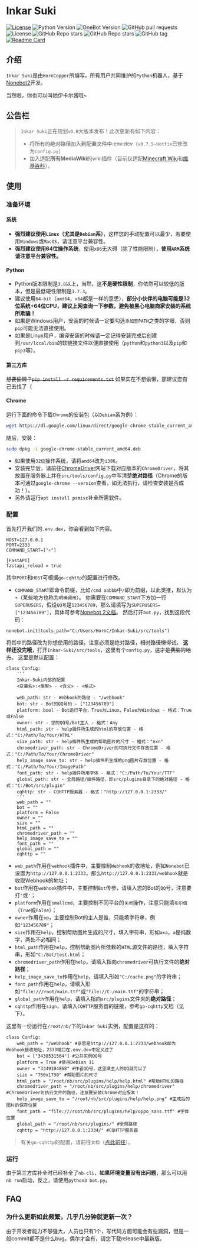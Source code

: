 # Inkar Suki
[![License](https://img.shields.io/github/license/HornCopper/Inkar-Suki.svg)](LICENSE)
![Python Version](https://img.shields.io/badge/python-3.8+-blue.svg)
![OneBot Version](https://img.shields.io/badge/OneBot-v11-black.svg)
![GitHub pull requests](https://img.shields.io/github/issues-pr/HornCopper/Inkar-Suki)
![License](https://img.shields.io/github/license/HornCopper/Inkar-Suki)
![GitHub Repo stars](https://img.shields.io/github/stars/HornCopper/Inkar-Suki?style=social)
![GitHub Repo stars](https://img.shields.io/github/forks/HornCopper/Inkar-Suki?style=social)
![GitHub tag](https://img.shields.io/github/v/tag/HornCopper/Inkar-Suki?include_prereleases)
[![Readme Card](https://github-readme-stats.vercel.app/api/pin/?username=HornCopper&repo=Inkar-Suki)](https://github.com/anuraghazra/github-readme-stats)
## 介绍
`Inkar Suki`是由`HornCopper`所编写，所有用户共同维护的`Python`机器人，基于[Nonebot2](https://github.com/nonebot/nonebot2)开发。

当然啦，你也可以叫她伊卡尔酱哦~

## 公告栏
> `Inkar Suki`正在规划`v0.8`大版本发布！此次更新有如下内容：
> - ~~将所有的绝对路径加入到配置文件中.env.dev~~（`v0.7.5-Hotfix`已修改为`config.py`）
> - 加入适配**所有MediaWiki**的wiki插件（目前仅适配[Minecraft Wiki](https://minecraft.fandom.com/zh/wiki/)和[维基百科](https://zh.wikipedia.org/wiki/)）。 <div style='display:none'>
## 使用
### 准备环境
#### 系统
- **强烈建议使用`Linux`（尤其是`Debian`系）**，这样您的手动配置可以最少，若要使用`Windows`或`MacOS`，请注意平台兼容性。
- **强烈建议使用64位操作系统**，使用`x86`无大碍（除了性能限制），**使用`ARM`系统请注意平台兼容性。**
#### Python
- Python版本限制是`3.8`以上，当然，这**不是硬性限制**，你依然可以较低的版本，但是最低硬性限制是`3.7.3`。
- 建议使用`64-bit`（`amd64`，`x64`都是一样的意思），**部分小伙伴的电脑可能是32位系统+64位CPU，建议上网查询一下参数，避免被黑心电脑商家安装的系统所欺骗！**
- 如果是Windows用户，安装的时候请一定要勾选`添加至PATH`之类的字眼，否则`pip`可能无法直接使用。
- 如果是Linux用户，编译安装的时候请一定记得安装完成后创建到`/usr/local/bin`的软链接文件以便直接使用（`python`和`python3`以及`pip`和`pip3`等）。
#### 第三方库
~~想要偷懒？`pip install -r requirements.txt`~~
如果实在不想偷懒，那建议您自己去找了（
#### Chrome
运行下面的命令下载`Chrome`的安装包（以`Debian`系为例）：
```bash
wget https://dl.google.com/linux/direct/google-chrome-stable_current_amd64.deb
```
随后，安装：
```bash
sudo dpkg -i google-chrome-stable_current_amd64.deb
```
- 如果使用`32位`操作系统，请将`amd64`改为`i386`。
- 安装完毕后，请前往[ChromeDriver](https://chromedriver.storage.googleapis.com/index.html)网站下载对应版本的`ChromeDriver`，将其放置在服务器上并在`src/tools/config.py`中写清楚**绝对路径**（Chrome的版本可通过`google-chrome --version`查看，如无法执行，请检查安装是否成功！）。
- 另外请运行`apt install psmisc`补全所需软件。
### 配置
首先打开我们的`.env.dev`，你会看到如下内容。
```dotenv
HOST=127.0.0.1
PORT=2333
COMMAND_START=["+"]

[FastAPI]
fastapi_reload = true
```
其中`PORT`和`HOST`可根据`go-cqhttp`的配置进行修改。
- `COMMAND_START`即命令前缀，比如`/cmd aabbb`中`/`即为前缀，以此类推，默认为`+`（某些地方也称为`明确调用`）。
你需要在`COMMAND_START`下方加一行`SUPERUSERS`，假设`QQ号`是`123456789`，那么请填写为`SUPERUSERS=["123456789"]`，具体可参考[Nonebot 2文档](https://v2.nonebot.dev/docs/tutorial/configuration)。
然后打开`bot.py`，找到这段代码：
```python3
nonebot.init(tools_path="C:/Users/HornC/Inkar-Suki/src/tools")
```
将其中的路径改为你想使用的路径，注意必须是绝对路径，~~相对路径懒得试~~。
**这样还没完哦**，打开`Inkar-Suki/src/tools`，这里有个`config.py`，~~这才是费脑的地方~~。
这里是默认配置：
```python3
class Config:
    '''
    Inkar-Suki内部的配置
    <变量名>:<类型> - <含义> - <格式>

    web_path: str - Webhook的路径 - "/webhook"
    bot: str - Bot的QQ号码 - ["123456789"]
    platform: bool - Bot运行平台，True为Linux，False为Windows - 格式：True或False
    owner: str - 您的QQ号/Bot主人 - 格式：Any
    html_path: str - help插件所生成的html的存放位置 - 格式："C:/Path/To/Your/HTML"
    size_path: str - help插件所生成的帮助图片的尺寸 - 格式："nxn"
    chromedriver_path: str - ChromeDriver的可执行文件存放位置 - 格式："C:/Path/To/Your/ChromeDriver"
    help_image_save_to: str - help插件所生成的png图片存放位置 - 格式："C:/Path/To/Your/ImagePath"
    font_path: str - help插件所用字体 - 格式："C:/Path/To/Your/TTF"
    global_path: str - 全局路径/插件路径，即src/plugins目录下的绝对路径 - 格式："C:/Bot/src/plugin"
    cqhttp: str - CQHTTP服务器 - 格式："http://127.0.0.1:2333/" 
    '''
    web_path = ""
    bot = ""
    platform = False
    owner = ""
    size = ""
    html_path = ""
    chromedriver_path = ""
    help_image_save_to = ""
    font_path = ""
    global_path = ""
    cqhttp = ""
```
- `web_path`作用在`webhook`插件中，主要控制`Webhook`的收地址，例如`Nonebot`已设置为`http://127.0.0.1:2333`，那么`http://127.0.0.1:2333/webhook`就是收取Webhook的地址；
- `bot`作用在`webhook`插件中，主要控制`Bot`传参，请填入您的Bot的`QQ`号，注意要打`"`或`'`；
- `platform`作用在`smallcmd`，主要控制不同平台的`关闭`操作，注意只能填`布尔值`（`True`或`False`）；
- `owner`作用在`op`，主要控制Bot的主人是谁，只能填字符串，例如`"123456789"`；
- `size`作用在`help`，控制帮助图片生成的尺寸，填入字符串，形如`axa`，`a`是纯数字，两处不必相同；
- `html_path`作用在`help`，控制帮助图片所依赖的`HTML`源文件的路径，填入字符串，形如`"C:/Bot/test.html`；
- `chromedriver_path`作用在`help`，请填入指向`chromedriver`可执行文件的**绝对路径**；
- `help_image_save_to`作用在`help`，请填入形如`"C:/cache.png"`的字符串；
- `font_path`作用在`help`，请填入形如`"file:///root/main.ttf"`或`"file://C:/main.ttf"`的字符串；
- `global_path`作用在`help`，请填入指向`src/plugins`文件夹的**绝对路径**；
- `cqhttp`作用在`sign`，请填入`CQHTTP`服务器的链接，参考`go-cqhttp`文档（见下）。

这里有一份运行在`/root/nb/`下的`Inkar Suki`实例，配置是这样的：
```python3
class Config:
    web_path = "/webhook" #意思是http://127.0.0.1:2333/webhook即为Webhook接收地址，2333端口在.env.dev中定义过了
    bot = ["3438531564"] #公共实例QQ号
    platform = True #使用Debian 11
    owner = "3349104868" #作者QQ号，这里填主人的QQ就可以了
    size = "750x1730" #帮助图片的尺寸
    html_path = "/root/nb/src/plugins/help/help.html" #帮助HTML的路径
    chromedriver_path = "/root/nb/src/plugins/help/chromedriver" #ChromeDriver可执行文件的路径，注意要安装Chrome对应版本！
    help_image_save_to = "/root/nb/src/plugins/help/help.png" #生成后的图片的保存位置
    font_path = "file:///root/nb/src/plugins/help/oppo_sans.ttf" #字体位置
    global_path = "/root/nb/src/plugins/" #全局路径
    cqhttp = "http://127.0.0.1:2334/" #CQHTTP服务器
```
> 有关`go-cqhttp`的配置，请前往`文档`（[点此前往](https://docs.go-cqhttp.org)）。
### 运行
由于第三方库补全时已经补全了`nb-cli`，**如果环境变量没有出问题**，那么可以用`nb run`启动，反之，请使用`python3 bot.py`。
## FAQ
### 为什么更新如此频繁，几乎几分钟就更新一次？
由于开发者能力不够强大，人员也只有1个，写代码方面可能会有些漏洞，但是一般commit都不是什么bug，偶尔才会有，请您下载release中最新版。
        </div>
